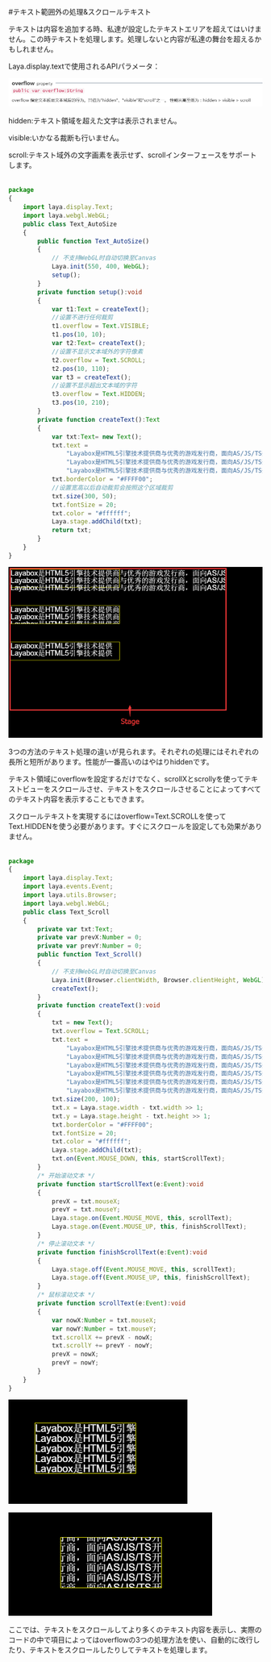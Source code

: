 #テキスト範囲外の処理&スクロールテキスト

テキストは内容を追加する時、私達が設定したテキストエリアを超えてはいけません。この時テキストを処理します。処理しないと内容が私達の舞台を超えるかもしれません。

Laya.display.textで使用されるAPIパラメータ：

![1](img/1.png)<br/>

hidden:テキスト領域を超えた文字は表示されません。

visible:いかなる裁断も行いません。

scroll:テキスト域外の文字画素を表示せず、scrollインターフェースをサポートします。


```typescript

package
{
	import laya.display.Text;
	import laya.webgl.WebGL;
	public class Text_AutoSize
	{
		public function Text_AutoSize()
		{
			// 不支持WebGL时自动切换至Canvas
			Laya.init(550, 400, WebGL);
			setup();
		}
		private function setup():void
		{
			var t1:Text = createText();
			//设置不进行任何裁剪
			t1.overflow = Text.VISIBLE;
			t1.pos(10, 10);
			var t2:Text= createText();
			//设置不显示文本域外的字符像素
			t2.overflow = Text.SCROLL;
			t2.pos(10, 110);
			var t3 = createText();
			//设置不显示超出文本域的字符
			t3.overflow = Text.HIDDEN;
			t3.pos(10, 210);
		}
		private function createText():Text
		{
			var txt:Text= new Text();
			txt.text = 
				"Layabox是HTML5引擎技术提供商与优秀的游戏发行商，面向AS/JS/TS开发者提供HTML5开发技术方案！\n" +
				"Layabox是HTML5引擎技术提供商与优秀的游戏发行商，面向AS/JS/TS开发者提供HTML5开发技术方案！\n" +
				"Layabox是HTML5引擎技术提供商与优秀的游戏发行商，面向AS/JS/TS开发者提供HTML5开发技术方案！";
			txt.borderColor = "#FFFF00";
			//设置宽高以后自动裁剪会按照这个区域裁剪
			txt.size(300, 50);
			txt.fontSize = 20;
			txt.color = "#ffffff";
			Laya.stage.addChild(txt);
			return txt;
		}
	}
}
```


![2](img/2.png)<br/>

3つの方法のテキスト処理の違いが見られます。それぞれの処理にはそれぞれの長所と短所があります。性能が一番高いのはやはりhiddenです。

テキスト領域にoverflowを設定するだけでなく、scrollXとscrollyを使ってテキストビューをスクロールさせ、テキストをスクロールさせることによってすべてのテキスト内容を表示することもできます。

スクロールテキストを実現するにはoverflow=Text.SCROLLを使ってText.HIDDENを使う必要があります。すぐにスクロールを設定しても効果がありません。


```typescript

package 
{
	import laya.display.Text;
	import laya.events.Event;
	import laya.utils.Browser;
	import laya.webgl.WebGL;
	public class Text_Scroll 
	{
		private var txt:Text;
		private var prevX:Number = 0;
		private var prevY:Number = 0;
		public function Text_Scroll() 
		{
			// 不支持WebGL时自动切换至Canvas
			Laya.init(Browser.clientWidth, Browser.clientHeight, WebGL);
			createText();
		}
		private function createText():void
		{
			txt = new Text();
			txt.overflow = Text.SCROLL;
			txt.text = 
				"Layabox是HTML5引擎技术提供商与优秀的游戏发行商，面向AS/JS/TS开发者提供HTML5开发技术方案！\n" +
				"Layabox是HTML5引擎技术提供商与优秀的游戏发行商，面向AS/JS/TS开发者提供HTML5开发技术方案！\n" +
				"Layabox是HTML5引擎技术提供商与优秀的游戏发行商，面向AS/JS/TS开发者提供HTML5开发技术方案！\n" +
				"Layabox是HTML5引擎技术提供商与优秀的游戏发行商，面向AS/JS/TS开发者提供HTML5开发技术方案！\n" +
				"Layabox是HTML5引擎技术提供商与优秀的游戏发行商，面向AS/JS/TS开发者提供HTML5开发技术方案！\n" +
				"Layabox是HTML5引擎技术提供商与优秀的游戏发行商，面向AS/JS/TS开发者提供HTML5开发技术方案！";
			txt.size(200, 100);
			txt.x = Laya.stage.width - txt.width >> 1;
			txt.y = Laya.stage.height - txt.height >> 1;
			txt.borderColor = "#FFFF00";
			txt.fontSize = 20;
			txt.color = "#ffffff";
			Laya.stage.addChild(txt);
			txt.on(Event.MOUSE_DOWN, this, startScrollText);
		}
		/* 开始滚动文本 */
		private function startScrollText(e:Event):void
		{
			prevX = txt.mouseX;
			prevY = txt.mouseY;
			Laya.stage.on(Event.MOUSE_MOVE, this, scrollText);
			Laya.stage.on(Event.MOUSE_UP, this, finishScrollText);
		}
		/* 停止滚动文本 */
		private function finishScrollText(e:Event):void
		{
			Laya.stage.off(Event.MOUSE_MOVE, this, scrollText);
			Laya.stage.off(Event.MOUSE_UP, this, finishScrollText);
		}
		/* 鼠标滚动文本 */
		private function scrollText(e:Event):void
		{
			var nowX:Number = txt.mouseX;
			var nowY:Number = txt.mouseY;
			txt.scrollX += prevX - nowX;
			txt.scrollY += prevY - nowY;
			prevX = nowX;
			prevY = nowY;
		}
	}
}
```


![3](img/3.png)<br/>

![4](img/4.png)<br/>

ここでは、テキストをスクロールしてより多くのテキスト内容を表示し、実際のコードの中で項目によってはoverflowの3つの処理方法を使い、自動的に改行したり、テキストをスクロールしたりしてテキストを処理します。